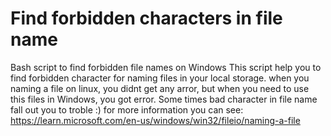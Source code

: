 # Find forbidden characters in file name
Bash script to find forbidden file names on Windows
This script help you to find forbidden character for naming files in your local storage. when you naming a file on linux, you didnt get any arror, but when you need to use this files in Windows, you got error. Some times bad character in file name fall out you to troble :)
for more information you can see: https://learn.microsoft.com/en-us/windows/win32/fileio/naming-a-file
